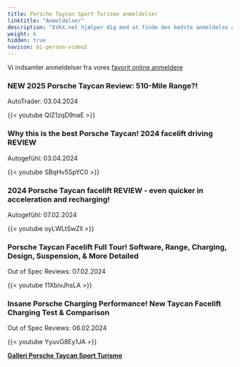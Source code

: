 ```yaml
---
title: Porsche Taycan Sport Turismo anmeldelser
linktitle: "Anmeldelser"
description: "EVKX.net hjælper dig med at finde den bedste anmeldelse af denne model."
weight: 6
hidden: true
navicon: bi-person-video2
---
```

Vi indsamler anmeldelser fra vores [favorit online anmeldere](../../../../../guides/evreviewers/)

<div class="container text-center shadow p-2 pe-4 mb-5 bg-body-tertiary rounded border">
<h3>NEW 2025 Porsche Taycan Review: 510-Mile Range?!</h3>
<p>AutoTrader: 03.04.2024</p>

{{< youtube QIZ1zqD9naE >}}

</div>
<div class="container text-center shadow p-2 pe-4 mb-5 bg-body-tertiary rounded border">
<h3>Why this is the best Porsche Taycan! 2024 facelift driving REVIEW</h3>
<p>Autogefühl: 03.04.2024</p>

{{< youtube SBqHv5SpYC0 >}}

</div>
<div class="container text-center shadow p-2 pe-4 mb-5 bg-body-tertiary rounded border">
<h3>2024 Porsche Taycan facelift REVIEW - even quicker in acceleration and recharging!</h3>
<p>Autogefühl: 07.02.2024</p>

{{< youtube oyLWLtSwZlI >}}

</div>
<div class="container text-center shadow p-2 pe-4 mb-5 bg-body-tertiary rounded border">
<h3>Porsche Taycan Facelift Full Tour! Software, Range, Charging, Design, Suspension, & More Detailed</h3>
<p>Out of Spec Reviews: 07.02.2024</p>

{{< youtube 11XbivJhsLA >}}

</div>
<div class="container text-center shadow p-2 pe-4 mb-5 bg-body-tertiary rounded border">
<h3>Insane Porsche Charging Performance! New Taycan Facelift Charging Test & Comparison</h3>
<p>Out of Spec Reviews: 06.02.2024</p>

{{< youtube YyuvG8Ey1JA >}}

</div>
<div class="mt-3 mb-3">
<a href="../gallery/" class="text-decoration-none text-black">
<strong><i class="bi-arrow-left"></i>Galleri  </strong>
</a>
<a href="../" class="text-decoration-none text-black float-end">
<strong>Porsche Taycan Sport Turismo <i class="bi-arrow-right"></i></strong>
</a>
</div>
